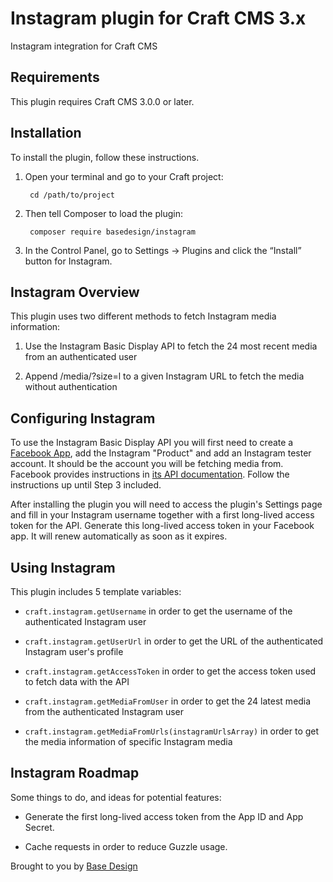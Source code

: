 # Instagram plugin for Craft CMS 3.x

Instagram integration for Craft CMS

## Requirements

This plugin requires Craft CMS 3.0.0 or later.

## Installation

To install the plugin, follow these instructions.

1. Open your terminal and go to your Craft project:

        cd /path/to/project

2. Then tell Composer to load the plugin:

        composer require basedesign/instagram

3. In the Control Panel, go to Settings → Plugins and click the “Install” button for Instagram.

## Instagram Overview

This plugin uses two different methods to fetch Instagram media information:

1. Use the Instagram Basic Display API to fetch the 24 most recent media from an authenticated user

2. Append /media/?size=l to a given Instagram URL to fetch the media without authentication

## Configuring Instagram

To use the Instagram Basic Display API you will first need to create a [Facebook App](https://developers.facebook.com/apps), add the Instagram "Product" and add an Instagram tester account. It should be the account you will be fetching media from. Facebook provides instructions in [its API documentation](https://developers.facebook.com/docs/instagram-basic-display-api/getting-started). Follow the instructions up until Step 3 included.

After installing the plugin you will need to access the plugin's Settings page and fill in your Instagram username together with a first long-lived access token for the API. Generate this long-lived access token in your Facebook app. It will renew automatically as soon as it expires.

## Using Instagram

This plugin includes 5 template variables:

* `craft.instagram.getUsername` in order to get the username of the authenticated Instagram user

* `craft.instagram.getUserUrl` in order to get the URL of the authenticated Instagram user's profile

* `craft.instagram.getAccessToken` in order to get the access token used to fetch data with the API

* `craft.instagram.getMediaFromUser` in order to get the 24 latest media from the authenticated Instagram user

* `craft.instagram.getMediaFromUrls(instagramUrlsArray)` in order to get the media information of specific Instagram media

## Instagram Roadmap

Some things to do, and ideas for potential features:

* Generate the first long-lived access token from the App ID and App Secret.

* Cache requests in order to reduce Guzzle usage.

Brought to you by [Base Design](https://www.basedesign.com)
